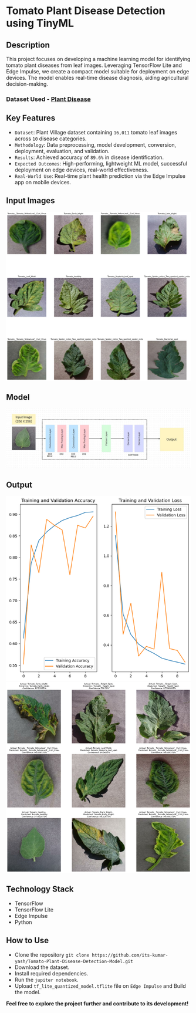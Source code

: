 # Tomato Plant Disease Detection using TinyML

## Description
This project focuses on developing a machine learning model for identifying tomato plant diseases from leaf images. Leveraging TensorFlow Lite and Edge Impulse, we create a compact model suitable for deployment on edge devices. The model enables real-time disease diagnosis, aiding agricultural decision-making.

### Dataset Used - [Plant Disease](https://www.kaggle.com/datasets/emmarex/plantdisease)

## Key Features
- `Dataset`: Plant Village dataset containing `16,011` tomato leaf images across `10` disease categories.
- `Methodology`: Data preprocessing, model development, conversion, deployment, evaluation, and validation.
- `Results`: Achieved accuracy of `89.6%` in disease identification.
- `Expected Outcomes`: High-performing, lightweight ML model, successful deployment on edge devices, real-world effectiveness.
- `Real-World Use`: Real-time plant health prediction via the Edge Impulse app on mobile devices.

## Input Images
![alt text](image-1.png)
## Model
![alt text](image.png)
## Output
![alt text](image-2.png)
![alt text](image-3.png)

## Technology Stack
- TensorFlow
- TensorFlow Lite
- Edge Impulse
- Python

## How to Use
- Clone the repository `git clone https://github.com/its-kumar-yash/Tomato-Plant-Disease-Detection-Model.git`
- Download the dataset.
- Install required dependencies.
- Run the `jupiter notebook`.
- Upload `tf_lite_quantized_model.tflite` file on `Edge Impulse` and Build the model.

<b>Feel free to explore the project further and contribute to its development!</b>